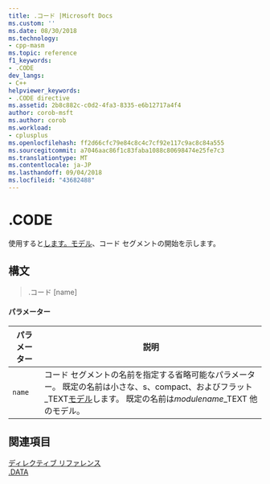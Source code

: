 ```yaml
---
title: .コード |Microsoft Docs
ms.custom: ''
ms.date: 08/30/2018
ms.technology:
- cpp-masm
ms.topic: reference
f1_keywords:
- .CODE
dev_langs:
- C++
helpviewer_keywords:
- .CODE directive
ms.assetid: 2b8c882c-c0d2-4fa3-8335-e6b12717a4f4
author: corob-msft
ms.author: corob
ms.workload:
- cplusplus
ms.openlocfilehash: ff2d66cfc79e84c8c4c7cf92e117c9ac8c84a555
ms.sourcegitcommit: a7046aac86f1c83faba1088c80698474e25fe7c3
ms.translationtype: MT
ms.contentlocale: ja-JP
ms.lasthandoff: 09/04/2018
ms.locfileid: "43682488"
---
```

# <a name="code"></a>.CODE

使用すると[します。モデル](../../assembler/masm/dot-model.md)、コード セグメントの開始を示します。

## <a name="syntax"></a>構文

> .コード [name]

#### <a name="parameters"></a>パラメーター

|パラメーター|説明|
|---------------|-----------------|
|`name`|コード セグメントの名前を指定する省略可能なパラメーター。 既定の名前は小さな、s、compact、およびフラット _TEXT[モデル](../../assembler/masm/dot-model.md)します。 既定の名前は*modulename*_TEXT 他のモデル。|

## <a name="see-also"></a>関連項目

[ディレクティブ リファレンス](../../assembler/masm/directives-reference.md)<br/>
[.DATA](../../assembler/masm/dot-data.md)<br/>